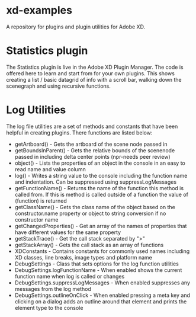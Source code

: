 # xd-examples
A repository for plugins and plugin utilities for Adobe XD. 

# Statistics plugin
The Statistics plugin is live in the Adobe XD Plugin Manager. The code is offered here to learn and start from for your own plugins. This shows creating a list / basic datagrid of info with a scroll bar, walking down the scenegraph and using recursive functions. 

# Log Utilities
The log file utilities are a set of methods and constants that have been helpful in creating plugins. There functions are listed below: 

 - getArtboard() - Gets the artboard of the scene node passed in
 - getBoundsInParent() - Gets the relative bounds of the scenenode passed in including delta center points (npr-needs peer review)
 - object() - Lists the properties of an object in the console in an easy to read name and value column
 - log() - Writes a string value to the console including the function name and indentation. Can be suppressed using suppressLogMessages
 - getFunctionName() - Returns the name of the function this method is called from. If this is method is called outside of a function the value of (function) is returned
 - getClassName() - Gets the class name of the object based on the constructor.name property or object to string conversion if no constructor name
 - getChangedProperties() - Get an array of the names of properties that have different values for the same property
 - getStackTrace() - Get the call stack separated by ">"
 - getStackArray() - Gets the call stack as an array of functions
 - XDConstants - Contains constants for commonly used names including XD classes, line breaks, image types and platform name
 - DebugSettings - Class that sets options for the log function utilities
 - DebugSettings.logFunctionName - When enabled shows the current function name when log is called or changes
 - DebugSettings.suppressLogMessages - When enabled suppresses any messages from the log method
 - DebugSettings.outlineOnClick - When enabled pressing a meta key and clicking on a dialog adds an outline around that element and prints the element type to the console

